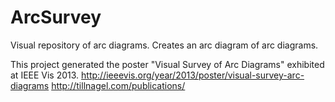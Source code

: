 ArcSurvey
=========

Visual repository of arc diagrams. Creates an arc diagram of arc diagrams.

This project generated the poster "Visual Survey of Arc Diagrams" exhibited at IEEE Vis 2013.
http://ieeevis.org/year/2013/poster/visual-survey-arc-diagrams
http://tillnagel.com/publications/
